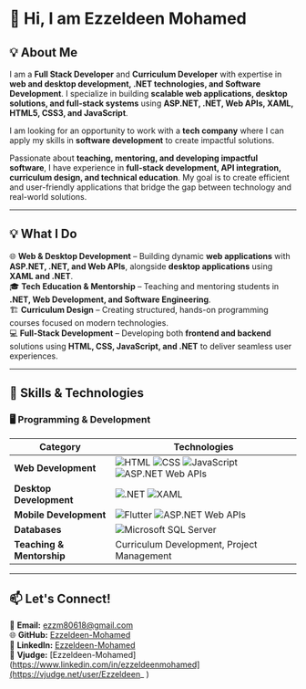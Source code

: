 # 👋 Hi, I am Ezzeldeen Mohamed 

## 💡 About Me  
I am a **Full Stack Developer** and **Curriculum Developer** with expertise in **web and desktop development, .NET technologies, and Software Development**. I specialize in building **scalable web applications, desktop solutions, and full-stack systems** using **ASP.NET, .NET, Web APIs, XAML, HTML5, CSS3, and JavaScript**.  
 
I am looking for an opportunity to work with a **tech company** where I can apply my skills in **software development** to create impactful solutions.  

Passionate about **teaching, mentoring, and developing impactful software**, I have experience in **full-stack development, API integration, curriculum design, and technical education**. My goal is to create efficient and user-friendly applications that bridge the gap between technology and real-world solutions.  
 

---

## 💡 What I Do  
🌐 **Web & Desktop Development** – Building dynamic **web applications** with **ASP.NET, .NET, and Web APIs**, alongside **desktop applications** using **XAML and .NET**.  
🎓 **Tech Education & Mentorship** – Teaching and mentoring students in **.NET, Web Development, and Software Engineering**.  
🏗 **Curriculum Design** – Creating structured, hands-on programming courses focused on modern technologies.  
💻 **Full-Stack Development** – Developing both **frontend and backend** solutions using **HTML, CSS, JavaScript, and .NET** to deliver seamless user experiences.  


---

## 🔧 Skills & Technologies  

### 🖥️ **Programming & Development**  
| **Category**        | **Technologies** |
|---------------------|-----------------|
| **Web Development** | ![HTML](https://img.shields.io/badge/HTML5-E34F26?style=flat&logo=html5&logoColor=white) ![CSS](https://img.shields.io/badge/CSS3-1572B6?style=flat&logo=css3&logoColor=white) ![JavaScript](https://img.shields.io/badge/JavaScript-F7DF1E?style=flat&logo=javascript&logoColor=black) ![ASP.NET Web APIs](https://img.shields.io/badge/ASP.NET_Web_APIs-512BD4?style=flat&logo=dotnet&logoColor=white) |
| **Desktop Development** | ![.NET](https://img.shields.io/badge/.NET-512BD4?style=flat&logo=dotnet&logoColor=white) ![XAML](https://img.shields.io/badge/XAML-0C54C2?style=flat&logo=windows&logoColor=white) |
| **Mobile Development** | ![Flutter](https://img.shields.io/badge/Flutter-02569B?style=flat&logo=flutter&logoColor=white) ![ASP.NET Web APIs](https://img.shields.io/badge/ASP.NET_Web_APIs-512BD4?style=flat&logo=dotnet&logoColor=white) |
| **Databases** | ![Microsoft SQL Server](https://img.shields.io/badge/Microsoft_SQL_Server-CC2927?style=flat&logo=microsoft-sql-server&logoColor=white) |
| **Teaching & Mentorship** | Curriculum Development, Project Management |

 
---

## 📫 Let's Connect!  
📧 **Email:** ezzm80618@gmail.com  
🌐 **GitHub:** [Ezzeldeen-Mohamed](https://github.com/Ezzeldeen-Mohamed)  
💼 **LinkedIn:** [Ezzeldeen-Mohamed](https://www.linkedin.com/in/ezzeldeenmohamed)  
🧠 **Vjudge:** [Ezzeldeen-Mohamed](https://www.linkedin.com/in/ezzeldeenmohamed](https://vjudge.net/user/Ezzeldeen_ )  

